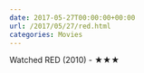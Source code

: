 ```yaml
---
date: 2017-05-27T00:00:00+00:00
url: /2017/05/27/red.html
categories: Movies
---
```

Watched RED (2010) - ★★★




